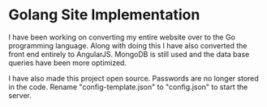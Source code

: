 # Golang Site Implementation

I have been working on converting my entire website over to the Go programming language. Along with doing this I have also converted the front end entirely to AngularJS. MongoDB is still used and the data base queries have been more optimized.

I have also made this project open source. Passwords are no longer stored in the code. Rename "config-template.json" to "config.json" to start the server.
